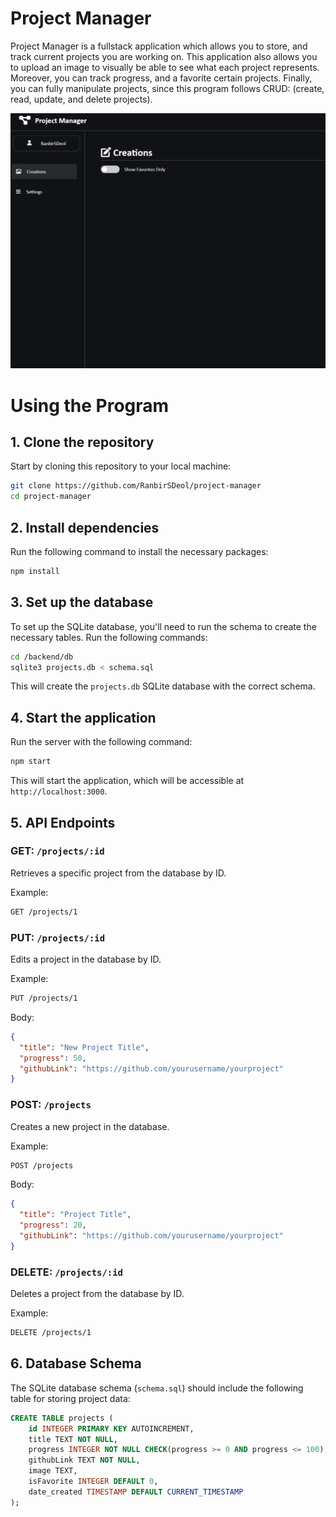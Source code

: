 # Project Manager

Project Manager is a fullstack application which allows you to store, and track current projects you are working on. This application also allows you to upload an image to visually be able to see what each project represents. Moreover, you can track progress, and a favorite certain projects. Finally, you can fully manipulate projects, since this program follows CRUD: (create, read, update, and delete projects).

![Photo](/public/photo.png)

# Using the Program

## 1. Clone the repository

Start by cloning this repository to your local machine:

```bash
git clone https://github.com/RanbirSDeol/project-manager
cd project-manager
```

## 2. Install dependencies

Run the following command to install the necessary packages:

```bash
npm install
```

## 3. Set up the database

To set up the SQLite database, you'll need to run the schema to create the necessary tables. Run the following commands:

```bash
cd /backend/db
sqlite3 projects.db < schema.sql
```

This will create the `projects.db` SQLite database with the correct schema.

## 4. Start the application

Run the server with the following command:

```bash
npm start
```

This will start the application, which will be accessible at `http://localhost:3000`.

## 5. API Endpoints

### GET: `/projects/:id`

Retrieves a specific project from the database by ID.

Example:

```bash
GET /projects/1
```

### PUT: `/projects/:id`

Edits a project in the database by ID.

Example:

```bash
PUT /projects/1
```

Body:

```json
{
  "title": "New Project Title",
  "progress": 50,
  "githubLink": "https://github.com/yourusername/yourproject"
}
```

### POST: `/projects`

Creates a new project in the database.

Example:

```bash
POST /projects
```

Body:

```json
{
  "title": "Project Title",
  "progress": 20,
  "githubLink": "https://github.com/yourusername/yourproject"
}
```

### DELETE: `/projects/:id`

Deletes a project from the database by ID.

Example:

```bash
DELETE /projects/1
```

## 6. Database Schema

The SQLite database schema (`schema.sql`) should include the following table for storing project data:

```sql
CREATE TABLE projects (
    id INTEGER PRIMARY KEY AUTOINCREMENT,
    title TEXT NOT NULL,
    progress INTEGER NOT NULL CHECK(progress >= 0 AND progress <= 100),
    githubLink TEXT NOT NULL,
    image TEXT,
    isFavorite INTEGER DEFAULT 0,
    date_created TIMESTAMP DEFAULT CURRENT_TIMESTAMP
);
```
